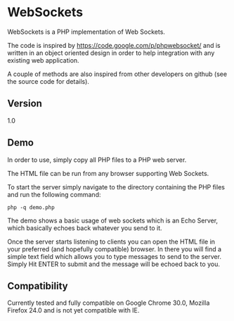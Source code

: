 WebSockets
=========

WebSockets is a PHP implementation of Web Sockets. 

The code is inspired by https://code.google.com/p/phpwebsocket/ and is written in an object oriented design in order to help integration with any existing web application.

A couple of methods are also inspired from other developers on github (see the source code for details).

Version
-------

1.0

Demo
----

In order to use, simply copy all PHP files to a PHP web server. 

The HTML file can be run from any browser supporting Web Sockets.

To start the server simply navigate to the directory containing the PHP files and run the following command:

`php -q demo.php`

The demo shows a basic usage of web sockets which is an Echo Server, which basically echoes back whatever you send to it.

Once the server starts listening to clients you can open the HTML file in your preferred (and hopefully compatible) browser. In there you will find a simple text field which allows you to type messages to send to the server. Simply Hit ENTER to submit and the message will be echoed back to you.

Compatibility
-------------

Currently tested and fully compatible on Google Chrome 30.0, Mozilla Firefox 24.0 and is not yet compatible with IE.
